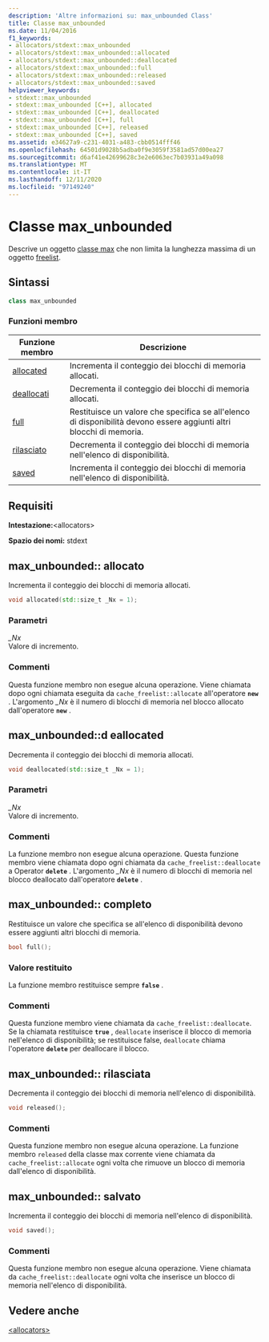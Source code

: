 ```yaml
---
description: 'Altre informazioni su: max_unbounded Class'
title: Classe max_unbounded
ms.date: 11/04/2016
f1_keywords:
- allocators/stdext::max_unbounded
- allocators/stdext::max_unbounded::allocated
- allocators/stdext::max_unbounded::deallocated
- allocators/stdext::max_unbounded::full
- allocators/stdext::max_unbounded::released
- allocators/stdext::max_unbounded::saved
helpviewer_keywords:
- stdext::max_unbounded
- stdext::max_unbounded [C++], allocated
- stdext::max_unbounded [C++], deallocated
- stdext::max_unbounded [C++], full
- stdext::max_unbounded [C++], released
- stdext::max_unbounded [C++], saved
ms.assetid: e34627a9-c231-4031-a483-cbb0514fff46
ms.openlocfilehash: 64501d9028b5adba0f9e3059f3581ad57d00ea27
ms.sourcegitcommit: d6af41e42699628c3e2e6063ec7b03931a49a098
ms.translationtype: MT
ms.contentlocale: it-IT
ms.lasthandoff: 12/11/2020
ms.locfileid: "97149240"
---
```

# <a name="max_unbounded-class"></a>Classe max_unbounded

Descrive un oggetto [classe max](../standard-library/allocators-header.md) che non limita la lunghezza massima di un oggetto [freelist](../standard-library/freelist-class.md).

## <a name="syntax"></a>Sintassi

```cpp
class max_unbounded
```

### <a name="member-functions"></a>Funzioni membro

|Funzione membro|Descrizione|
|-|-|
|[allocated](#allocated)|Incrementa il conteggio dei blocchi di memoria allocati.|
|[deallocati](#deallocated)|Decrementa il conteggio dei blocchi di memoria allocati.|
|[full](#full)|Restituisce un valore che specifica se all'elenco di disponibilità devono essere aggiunti altri blocchi di memoria.|
|[rilasciato](#released)|Decrementa il conteggio dei blocchi di memoria nell'elenco di disponibilità.|
|[saved](#saved)|Incrementa il conteggio dei blocchi di memoria nell'elenco di disponibilità.|

## <a name="requirements"></a>Requisiti

**Intestazione:**\<allocators>

**Spazio dei nomi:** stdext

## <a name="max_unboundedallocated"></a><a name="allocated"></a> max_unbounded:: allocato

Incrementa il conteggio dei blocchi di memoria allocati.

```cpp
void allocated(std::size_t _Nx = 1);
```

### <a name="parameters"></a>Parametri

*_Nx*\
Valore di incremento.

### <a name="remarks"></a>Commenti

Questa funzione membro non esegue alcuna operazione. Viene chiamata dopo ogni chiamata eseguita da `cache_freelist::allocate` all'operatore **`new`** . L'argomento *_Nx* è il numero di blocchi di memoria nel blocco allocato dall'operatore **`new`** .

## <a name="max_unboundeddeallocated"></a><a name="deallocated"></a> max_unbounded::d eallocated

Decrementa il conteggio dei blocchi di memoria allocati.

```cpp
void deallocated(std::size_t _Nx = 1);
```

### <a name="parameters"></a>Parametri

*_Nx*\
Valore di incremento.

### <a name="remarks"></a>Commenti

La funzione membro non esegue alcuna operazione. Questa funzione membro viene chiamata dopo ogni chiamata da `cache_freelist::deallocate` a Operator **`delete`** . L'argomento *_Nx* è il numero di blocchi di memoria nel blocco deallocato dall'operatore **`delete`** .

## <a name="max_unboundedfull"></a><a name="full"></a> max_unbounded:: completo

Restituisce un valore che specifica se all'elenco di disponibilità devono essere aggiunti altri blocchi di memoria.

```cpp
bool full();
```

### <a name="return-value"></a>Valore restituito

La funzione membro restituisce sempre **`false`** .

### <a name="remarks"></a>Commenti

Questa funzione membro viene chiamata da `cache_freelist::deallocate`. Se la chiamata restituisce **`true`** , `deallocate` inserisce il blocco di memoria nell'elenco di disponibilità; se restituisce false, `deallocate` chiama l'operatore **`delete`** per deallocare il blocco.

## <a name="max_unboundedreleased"></a><a name="released"></a> max_unbounded:: rilasciata

Decrementa il conteggio dei blocchi di memoria nell'elenco di disponibilità.

```cpp
void released();
```

### <a name="remarks"></a>Commenti

Questa funzione membro non esegue alcuna operazione. La funzione membro `released` della classe max corrente viene chiamata da `cache_freelist::allocate` ogni volta che rimuove un blocco di memoria dall'elenco di disponibilità.

## <a name="max_unboundedsaved"></a><a name="saved"></a> max_unbounded:: salvato

Incrementa il conteggio dei blocchi di memoria nell'elenco di disponibilità.

```cpp
void saved();
```

### <a name="remarks"></a>Commenti

Questa funzione membro non esegue alcuna operazione. Viene chiamata da `cache_freelist::deallocate` ogni volta che inserisce un blocco di memoria nell'elenco di disponibilità.

## <a name="see-also"></a>Vedere anche

[\<allocators>](../standard-library/allocators-header.md)
